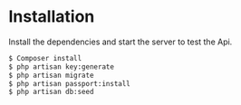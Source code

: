 # Installation

Install the dependencies and start the server to test the Api.


```sh
$ Composer install
$ php artisan key:generate
$ php artisan migrate
$ php artisan passport:install
$ php artisan db:seed
```
